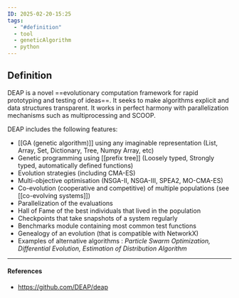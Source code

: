 ```yaml
---
ID: 2025-02-20-15:25
tags:
  - "#definition"
  - tool
  - geneticAlgorithm
  - python
---
```

## Definition

DEAP is a novel ==evolutionary computation framework for rapid prototyping and testing of ideas==. It seeks to make algorithms explicit and data structures transparent. It works in perfect harmony with parallelization mechanisms such as multiprocessing and SCOOP.

DEAP includes the following features:
- [[GA (genetic algorithm)]] using any imaginable representation (List, Array, Set, Dictionary, Tree, Numpy Array, etc)
- Genetic programming using [[prefix tree]] (Loosely typed, Strongly typed, automatically defined functions)
- Evolution strategies (including CMA-ES)
- Multi-objective optimisation (NSGA-II, NSGA-III, SPEA2, MO-CMA-ES)
- Co-evolution (cooperative and competitive) of multiple populations (see [[co-evolving systems]])
- Parallelization of the evaluations
- Hall of Fame of the best individuals that lived in the population
- Checkpoints that take snapshots of a system regularly
- Benchmarks module containing most common test functions
- Genealogy of an evolution (that is compatible with NetworkX)
- Examples of alternative algorithms : *Particle Swarm Optimization, Differential Evolution, Estimation of Distribution Algorithm*

---
#### References
- https://github.com/DEAP/deap